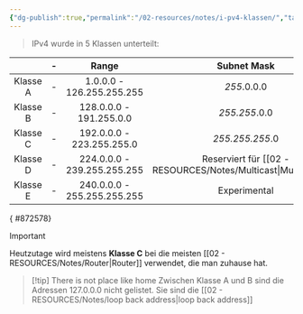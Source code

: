 ```yaml
---
{"dg-publish":true,"permalink":"/02-resources/notes/i-pv4-klassen/","tags":["netzwerk/ip/ipv4"],"noteIcon":"","updated":"2025-03-23T12:24:04.254+01:00"}
---
```


>IPv4 wurde in 5 Klassen unterteilt:

|          | -   |            Range            |           Subnet Mask           |
| :------: | --- | :-------------------------: | :-----------------------------: |
| Klasse A | -   |  1.0.0.0 - 126.255.255.255  |           *255*.0.0.0           |
| Klasse B | -   |   128.0.0.0 - 191.255.0.0   |          *255.255*.0.0          |
| Klasse C | -   |  192.0.0.0 - 223.255.255.0  |         *255.255.255*.0         |
| Klasse D | -   | 224.0.0.0 - 239.255.255.255 | Reserviert für [[02 - RESOURCES/Notes/Multicast\|Multicast]]ing |
| Klasse E | -   | 240.0.0.0 - 255.255.255.255 |          Experimental           |
{ #872578}


>[!important] 
>
Heutzutage wird meistens **Klasse C** bei die meisten [[02 - RESOURCES/Notes/Router\|Router]] verwendet, die man zuhause hat.


>[!tip] There is not place like home
>Zwischen Klasse A und B sind die Adressen 127.0.0.0 nicht gelistet. Sie sind die [[02 - RESOURCES/Notes/loop back address\|loop back address]]

